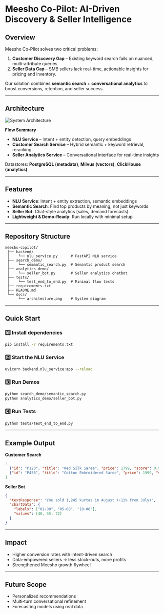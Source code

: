 # Meesho Co-Pilot: AI-Driven Discovery & Seller Intelligence

## Overview
Meesho Co-Pilot solves two critical problems:

1. **Customer Discovery Gap** – Existing keyword search fails on nuanced, multi-attribute queries.
2. **Seller Data Gap** – SMB sellers lack real-time, actionable insights for pricing and inventory.

Our solution combines **semantic search** + **conversational analytics** to boost conversions, retention, and seller success.

---

## Architecture
![System Architecture](docs/architecture.png)

**Flow Summary**
- **NLU Service** – Intent + entity detection, query embeddings  
- **Customer Search Service** – Hybrid semantic + keyword retrieval, reranking  
- **Seller Analytics Service** – Conversational interface for real-time insights  

Datastores: **PostgreSQL (metadata)**, **Milvus (vectors)**, **ClickHouse (analytics)**  

---

## Features
- **NLU Service**: Intent + entity extraction, semantic embeddings  
- **Semantic Search**: Find top products by meaning, not just keywords  
- **Seller Bot**: Chat-style analytics (sales, demand forecasts)  
- **Lightweight & Demo-Ready**: Run locally with minimal setup  

---

## Repository Structure
```
meesho-copilot/
 ├── backend/
 │    └── nlu_service.py      # FastAPI NLU service
 ├── search_demo/
 │    └── semantic_search.py  # Semantic product search
 ├── analytics_demo/
 │    └── seller_bot.py       # Seller analytics chatbot
 ├── tests/
 │    └── test_end_to_end.py  # Minimal flow tests
 ├── requirements.txt
 ├── README.md
 └── docs/
      └── architecture.png    # System diagram
```

---

## Quick Start

### 1️⃣ Install dependencies
```bash
pip install -r requirements.txt
```

### 2️⃣ Start the NLU Service
```bash
uvicorn backend.nlu_service:app --reload
```

### 3️⃣ Run Demos
```bash
python search_demo/semantic_search.py
python analytics_demo/seller_bot.py
```

### 4️⃣ Run Tests
```bash
python tests/test_end_to_end.py
```

---

## Example Output

**Customer Search**
```json
[
  {"id": "P123", "title": "Red Silk Saree", "price": 1799, "score": 0.91},
  {"id": "P456", "title": "Cotton Embroidered Saree", "price": 1999, "score": 0.87}
]
```

**Seller Bot**
```json
{
  "textResponse": "You sold 1,245 kurtas in August (+12% from July)",
  "chartData": {
    "labels": ["01-08", "05-08", "10-08"],
    "values": [40, 65, 72]
  }
}
```

---

## Impact
- Higher conversion rates with intent-driven search  
- Data-empowered sellers → less stock-outs, more profits  
- Strengthened Meesho growth flywheel  

---

## Future Scope
- Personalized recommendations  
- Multi-turn conversational refinement  
- Forecasting models using real data  

